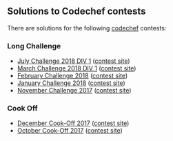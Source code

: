 ## Solutions to Codechef contests

There are solutions for the following [codechef](https://www.codechef.com/) contests:

### Long Challenge

* [July Challenge 2018 DIV 1](july18a) ([contest site](https://www.codechef.com/JULY18A))
* [March Challenge 2018 DIV 1](march18a) ([contest site](https://www.codechef.com/MARCH18A/))
* [February Challenge 2018](feb18) ([contest site](https://www.codechef.com/FEB18))
* [January Challenge 2018](jan18) ([contest site](https://www.codechef.com/JAN18))
* [November Challenge 2017](nov17) ([contest site](https://www.codechef.com/NOV17))

### Cook Off

* [December Cook-Off 2017](cook89) ([contest site](https://www.codechef.com/COOK89))
* [October Cook-Off 2017](cook87) ([contest site](https://www.codechef.com/COOK87))
